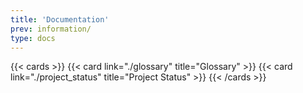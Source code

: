 ```yaml
---
title: 'Documentation'
prev: information/
type: docs
---
```


{{< cards >}}
  {{< card link="./glossary" title="Glossary" >}}
  {{< card link="./project_status" title="Project Status" >}}
{{< /cards >}}
